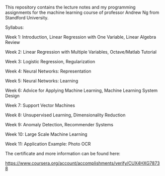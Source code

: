This repository contains the lecture notes and my programming assignments for the machine learning course of professor Andrew Ng from Standford University.

Syllabus:

Week 1: Introduction, Linear Regression with One Variable, Linear Algebra Review

Week 2: Linear Regression with Multiple Variables, Octave/Matlab Tutorial

Week 3: Logistic Regression, Regularization

Week 4: Neural Networks: Representation

Week 5: Neural Networks: Learning

Week 6: Advice for Applying Machine Learning, Machine Learning System Design

Week 7: Support Vector Machines

Week 8: Unsupervised Learning, Dimensionality Reduction

Week 9: Anomaly Detection, Recommender Systems

Week 10: Large Scale Machine Learning

Week 11: Application Example: Photo OCR


The certificate and more information can be found here:

https://www.coursera.org/account/accomplishments/verify/CUX4HXG78738

